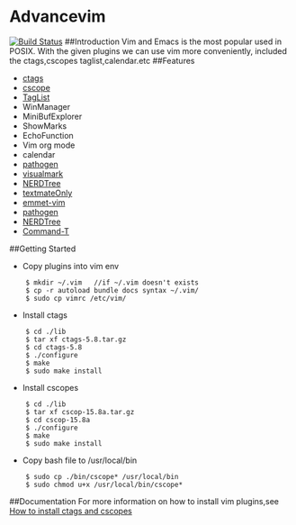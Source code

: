 Advancevim
==========
[![Build Status](https://secure.travis-ci.org/alexanderkenndy/advancevim.svg)](http://travis-ci.org/alexanderkenndy/advancevim)
##Introduction
Vim and Emacs is the most popular used in POSIX. With the given plugins we can use vim more conveniently, included the ctags,cscopes taglist,calendar.etc
##Features
- [ctags](http://ctags.sourceforge.net)
- [cscope](http://cscope.sourceforge.net)
- [TagList](https://github.com/vim-scripts/taglist.vim)
- WinManager
- MiniBufExplorer
- ShowMarks
- EchoFunction
- Vim org mode
- calendar
- [pathogen](https://github.com/tpope/vim-pathogen)
- [visualmark](http://www.vim.org/scripts/download_script.php?src_id=4700)
- [NERDTree](https://github.com/scrooloose/nerdtree)
- [textmateOnly](http://snippetsemu.googlecode.com/svn/branches/textmateOnly/)
- [emmet-vim](https://github.com/mattn/emmet-vim)
- [pathogen](https://github.com/tpope/vim-pathogen)
- [NERDTree](https://github.com/scrooloose/nerdtree)
- [Command-T](https://wincent.com/products/command-t)


##Getting Started

- Copy plugins into vim env
```
	$ mkdir ~/.vim   //if ~/.vim doesn't exists
	$ cp -r autoload bundle docs syntax ~/.vim/
	$ sudo cp vimrc /etc/vim/
```
- Install ctags
```
	$ cd ./lib	
	$ tar xf ctags-5.8.tar.gz
	$ cd ctags-5.8
	$ ./configure
	$ make
	$ sudo make install
```
- Install cscopes
```
	$ cd ./lib
	$ tar xf cscop-15.8a.tar.gz
	$ cd cscop-15.8a
	$ ./configure
	$ make
	$ sudo make install
```
- Copy bash file to /usr/local/bin 
```
	$ sudo cp ./bin/cscope* /usr/local/bin
	$ sudo chmod u+x /usr/local/bin/cscope*
```
  
##Documentation
For more information on how to install vim plugins,see 
[How to install ctags and cscopes](http://blog.csdn.net/alexanderkenndy/article/details/24042713)
